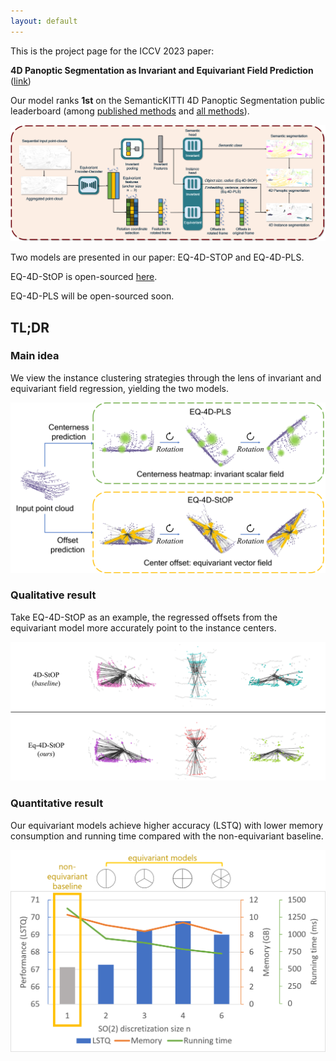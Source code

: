 ```yaml
---
layout: default
---
```


This is the project page for the ICCV 2023 paper: 

**4D Panoptic Segmentation as Invariant and Equivariant Field Prediction** ([link](https://arxiv.org/abs/2303.15651))

Our model ranks **1st** on the SemanticKITTI 4D Panoptic Segmentation public leaderboard (among [published methods](http://semantic-kitti.org/tasks.html#panseg4d) and [all methods](https://codalab.lisn.upsaclay.fr/competitions/7097)). 

![Overview](overview.png)

Two models are presented in our paper: EQ-4D-STOP and EQ-4D-PLS. 

EQ-4D-StOP is open-sourced [here](https://github.com/minghanz/EQ-4D-StOP). 

EQ-4D-PLS will be open-sourced soon. 

## TL;DR
### Main idea
We view the instance clustering strategies through the lens of invariant and equivariant field regression, yielding the two models. 

![field](field.png)

### Qualitative result
Take EQ-4D-StOP as an example, the regressed offsets from the equivariant model more accurately point to the instance centers.

![offset](offset.png)

### Quantitative result
Our equivariant models achieve higher accuracy (LSTQ) with lower memory consumption and running time compared with the non-equivariant baseline. 

![performance](performance.png)